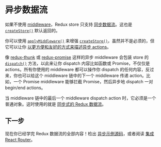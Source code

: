 # 异步数据流

如果不使用 [middleware](Middleware.md)，Redux store 只支持 [同步数据流](../basics/DataFlow.md)。这也是 [`createStore()`](../api/createStore.md) 默认返回的。

你可以使用 [`applyMiddleware()`](../api/applyMiddleware.md) 来增强 [`createStore()`](../api/createStore.md)，虽然并不是必须的，但它可以让你 [以更方便和友好的方式来描述异步 actions](AsyncActions.md)。

像 [redux-thunk](https://github.com/gaearon/redux-thunk) 或 [redux-promise](https://github.com/acdlite/redux-promise) 这样的异步 middleware 会包装 store 的 [`dispatch()`](../api/Store.md#dispatch) 方法，以此来让你 dispatch 内容比如函数或 Promise，不仅仅是 actions。所有你使用的 middleware 都可以操作你 dispatch 的任何内容，反过来，你也可以给这个 middleware 链中的下一个 middleware 传递 action。比如，一个 Promise middleware 能够拦截 Promise，然后异步地 dispatch 一对 begin/end actions。

当 middleware 链中的最后一个 middleware dispatch action 时，它必须是一个普通对象。这时使用的就是 [同步式的 Redux 数据流](../basics/DataFlow.md)。

## 下一步

现在你已经学完 Redux 数据流的全部内容！检出 [异步示例源码](ExampleRedditAPI.md)，或者阅读 [集成 React Router](UsageWithReactRouter.md)。
